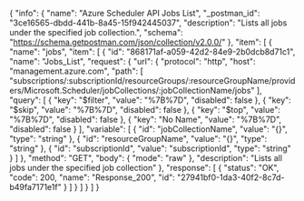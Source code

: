 {
  "info": {
    "name": "Azure Scheduler API Jobs List",
    "_postman_id": "3ce16565-dbdd-441b-8a45-15f942445037",
    "description": "Lists all jobs under the specified job collection.",
    "schema": "https://schema.getpostman.com/json/collection/v2.0.0/"
  },
  "item": [
    {
      "name": "jobs",
      "item": [
        {
          "id": "868171af-a059-42d2-84e9-2b0dcb8d71c1",
          "name": "Jobs_List",
          "request": {
            "url": {
              "protocol": "http",
              "host": "management.azure.com",
              "path": [
                "subscriptions/:subscriptionId/resourceGroups/:resourceGroupName/providers/Microsoft.Scheduler/jobCollections/:jobCollectionName/jobs"
              ],
              "query": [
                {
                  "key": "$filter",
                  "value": "%7B%7D",
                  "disabled": false
                },
                {
                  "key": "$skip",
                  "value": "%7B%7D",
                  "disabled": false
                },
                {
                  "key": "$top",
                  "value": "%7B%7D",
                  "disabled": false
                },
                {
                  "key": "No Name",
                  "value": "%7B%7D",
                  "disabled": false
                }
              ],
              "variable": [
                {
                  "id": "jobCollectionName",
                  "value": "{}",
                  "type": "string"
                },
                {
                  "id": "resourceGroupName",
                  "value": "{}",
                  "type": "string"
                },
                {
                  "id": "subscriptionId",
                  "value": "subscriptionId",
                  "type": "string"
                }
              ]
            },
            "method": "GET",
            "body": {
              "mode": "raw"
            },
            "description": "Lists all jobs under the specified job collection"
          },
          "response": [
            {
              "status": "OK",
              "code": 200,
              "name": "Response_200",
              "id": "27941bf0-1da3-40f2-8c7d-b49fa7171e1f"
            }
          ]
        }
      ]
    }
  ]
}
